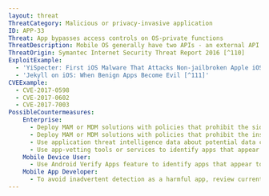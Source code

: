 ```yaml
---
layout: threat
ThreatCategory: Malicious or privacy-invasive application
ID: APP-33
Threat: App bypasses access controls on OS-private functions
ThreatDescription: Mobile OS generally have two APIs - an external API that is available to public developers, and a private API that is restricted to the OS and built-in applications. Access control mechanisms implemented at the OS level may have vulnerabilities that allow 3rd party apps to successfully execute private API functions. Mobile OS app stores have since improved detection of a direct attempt by an app to call a private OS function.
ThreatOrigin: Symantec Internet Security Threat Report 2016 [^110]
ExploitExample:
  - 'YiSpecter: First iOS Malware That Attacks Non-jailbroken Apple iOS Devices by Abusing Private APIs [^43]'
  - 'Jekyll on iOS: When Benign Apps Become Evil [^111]'
CVEExample:
  - CVE-2017-0598
  - CVE-2017-0602
  - CVE-2017-7003
PossibleCountermeasures:
    Enterprise:
      - Deploy MAM or MDM solutions with policies that prohibit the side-loading of apps, which may bypass security checks on the app.
      - Deploy MAM or MDM solutions with policies that prohibit the installation of apps from 3rd party (unofficial) app stores.
      - Use application threat intelligence data about potential data collection risks associated with apps installed on COPE or BYOD devices
      - Use app-vetting tools or services to identify apps that appear to abuse the OS API to gather sensitive data.
    Mobile Device User:
      - Use Android Verify Apps feature to identify apps that appear to abuse the OS API to gather sensitive data.
    Mobile App Developer:
      - To avoid inadvertent detection as a harmful app, review current developer documentation for the supporting OS and always use the recommended API calls to deliver app functionality.
---
```


